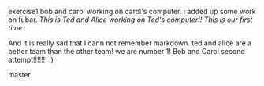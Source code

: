 exercise1
bob and carol working on carol's computer. i added up some work on fubar.
*This is Ted and Alice working on Ted's computer!! This is our first time*

And it is really sad that I cann not remember markdown.
ted and alice are a better team than the other team! we are number 1!
Bob and Carol second attempt!!!!!!! :)

master
